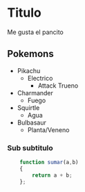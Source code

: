 # Titulo

Me gusta el pancito

## Pokemons

- Pikachu
    - Electrico
        - Attack Trueno
- Charmander
    - Fuego
- Squirtle
    - Agua
- Bulbasaur
    - Planta/Veneno

### Sub subtitulo

```javascript
    function sumar(a,b)
    {
        return a + b;
    };
```
